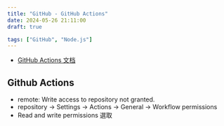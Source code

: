 ```yaml
---
title: "GitHub - GitHub Actions"
date: 2024-05-26 21:11:00
draft: true

tags: ["GitHub", "Node.js"]
---
```


- [GitHub Actions 文档](https://docs.github.com/zh/actions)


## Github Actions
- remote: Write access to repository not granted.
- repository -> Settings -> Actions -> General -> Workflow permissions 
- Read and write permissions 選取

